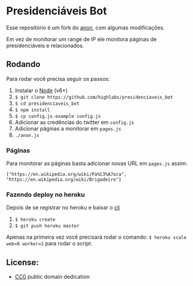 # Presidenciáveis Bot

Esse repositório é um fork do [anon](https://github.com/edsu/anon), com algumas modificações.

Em vez de monitorar um range de IP ele monitora páginas de presidenciáveis e relacionados.

## Rodando

Para rodar você precisa seguir os passos:

1. Instalar o [Node](http://nodejs.org) (v6+)
1. `$ git clone https://github.com/highlabs/presidenciaveis_bot`
1. `$ cd presidenciaveis_bot`
1. `$ npm install`
1. `$ cp config.js.example config.js`
1. Adicionar as credências do twitter em `config.js`
1. Adicionar páginas a monitorar em `pages.js`
1. `./anon.js`

### Páginas

Para monitorar as páginas basta adicionar novas URL em  `pages.js` assim:

`["https://en.wikipedia.org/wiki/Pa%C3%A7oca", "https://en.wikipedia.org/wiki/Brigadeiro"]`

### Fazendo deploy no heroku

Depois de se registrar no heroku e baixar o [cli](https://devcenter.heroku.com/articles/heroku-cli)

1. `$ heroku create`
1. `$ git push heroku master`

Apenas na primeira vez você precisará rodar o comando: `$ heroku scale web=0 worker=1` para rodar o script.

## License:

* [CC0](LICENSE) public domain dedication
